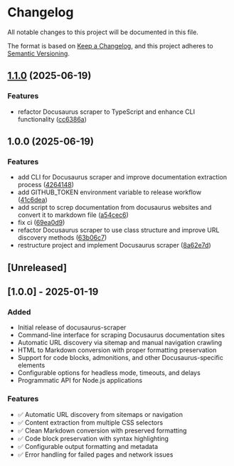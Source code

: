 # Changelog

All notable changes to this project will be documented in this file.

The format is based on [Keep a Changelog](https://keepachangelog.com/en/1.0.0/),
and this project adheres to [Semantic Versioning](https://semver.org/spec/v2.0.0.html).

## [1.1.0](https://github.com/carlosazaustre/docusaurus-scraper/compare/v1.0.0...v1.1.0) (2025-06-19)

### Features

- refactor Docusaurus scraper to TypeScript and enhance CLI functionality ([cc6386a](https://github.com/carlosazaustre/docusaurus-scraper/commit/cc6386acb32ed6fa93a17885ca86dceee59c212d))

## 1.0.0 (2025-06-19)

### Features

- add CLI for Docusaurus scraper and improve documentation extraction process ([4264148](https://github.com/carlosazaustre/docusaurus-scraper/commit/42641488e8414aa6d0c91f8a0420bafa9ef09e7b))
- add GITHUB_TOKEN environment variable to release workflow ([41c6dea](https://github.com/carlosazaustre/docusaurus-scraper/commit/41c6dea13b228ba9c7d8296761b8614a2b514914))
- add script to screp documentation from docusaurus websites and convert it to markdown file ([a54cec6](https://github.com/carlosazaustre/docusaurus-scraper/commit/a54cec64e5565ea35b3ed845cb258a15668c638f))
- fix ci ([69ea0d9](https://github.com/carlosazaustre/docusaurus-scraper/commit/69ea0d9c21b74aa1d7267485e409d2a6c7db7b98))
- refactor Docusaurus scraper to use class structure and improve URL discovery methods ([63b06c7](https://github.com/carlosazaustre/docusaurus-scraper/commit/63b06c74673c71b0d972372a610d72b5a2712177))
- restructure project and implement Docusaurus scraper ([8a62e7d](https://github.com/carlosazaustre/docusaurus-scraper/commit/8a62e7d3b0fd55b21724570693672e85a60b8e86))

## [Unreleased]

## [1.0.0] - 2025-01-19

### Added

- Initial release of docusaurus-scraper
- Command-line interface for scraping Docusaurus documentation sites
- Automatic URL discovery via sitemap and manual navigation crawling
- HTML to Markdown conversion with proper formatting preservation
- Support for code blocks, admonitions, and other Docusaurus-specific elements
- Configurable options for headless mode, timeouts, and delays
- Programmatic API for Node.js applications

### Features

- ✅ Automatic URL discovery from sitemaps or navigation
- ✅ Content extraction from multiple CSS selectors
- ✅ Clean Markdown conversion with preserved formatting
- ✅ Code block preservation with syntax highlighting
- ✅ Configurable output formatting and metadata
- ✅ Error handling for failed pages and network issues
